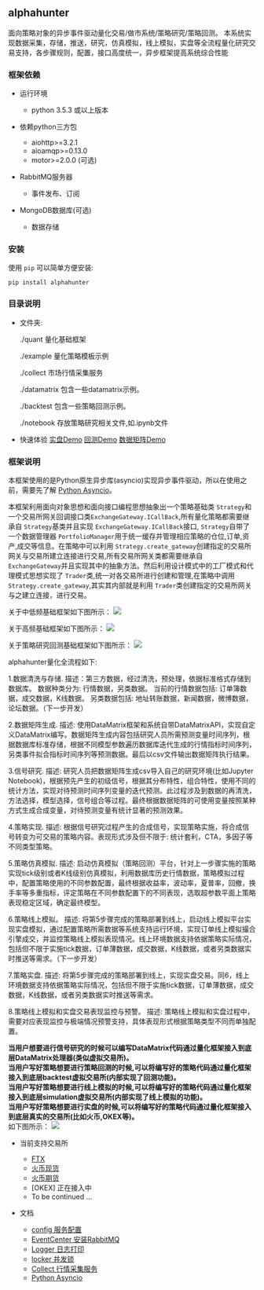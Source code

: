 
## alphahunter

面向策略对象的异步事件驱动量化交易/做市系统/策略研究/策略回测。
本系统实现数据采集，存储，推送，研究，仿真模拟，线上模拟，实盘等全流程量化研究交易支持，各步骤规则，配置，接口高度统一，异步框架提高系统综合性能


### 框架依赖

- 运行环境
   - python 3.5.3 或以上版本

- 依赖python三方包
   - aiohttp>=3.2.1
   - aioamqp>=0.13.0
   - motor>=2.0.0 (可选)

- RabbitMQ服务器
    - 事件发布、订阅

- MongoDB数据库(可选)
    - 数据存储


### 安装
使用 `pip` 可以简单方便安装:
```text
pip install alphahunter
```


### 目录说明

- 文件夹:

  ./quant 量化基础框架

  ./example 量化策略模板示例

  ./collect 市场行情采集服务
  
  ./datamatrix 包含一些datamatrix示例。
    
  ./backtest 包含一些策略回测示例。
  
  ./notebook 存放策略研究相关文件,如.ipynb文件

- 快速体验
    [实盘Demo](example/)
    [回测Demo](backtest/)
    [数据矩阵Demo](datamatrix/)


### 框架说明

本框架使用的是Python原生异步库(asyncio)实现异步事件驱动，所以在使用之前，需要先了解 [Python Asyncio](https://docs.python.org/3/library/asyncio.html)。

本框架利用面向对象思想和面向接口编程思想抽象出一个策略基础类 `Strategy`和一个交易所网关回调接口类`ExchangeGateway.ICallBack`,所有量化策略都需要继承自 `Strategy`基类并且实现 `ExchangeGateway.ICallBack`接口, `Strategy`自带了一个数据管理器 `PortfolioManager`用于统一缓存并管理相应策略的仓位,订单,资产,成交等信息。在策略中可以利用 `Strategy.create_gateway`创建指定的交易所网关与交易所建立连接进行交易,所有交易所网关类都需要继承自 `ExchangeGateway`并且实现其中的抽象方法。然后利用设计模式中的工厂模式和代理模式思想实现了 `Trader`类,统一对各交易所进行创建和管理,在策略中调用 `Strategy.create_gateway`,其实其内部就是利用 `Trader`类创建指定的交易所网关与之建立连接，进行交易。

关于中低频基础框架如下图所示：
![](docs/images/中低频策略框架.png)

关于高频基础框架如下图所示：
![](docs/images/高频策略框架.png)

关于策略研究回测基础框架如下图所示：
![](docs/images/策略研究流程.png)

alphahunter量化全流程如下:

1.数据清洗与存储. 
  描述：第三方数据，经过清洗，预处理，依据标准格式存储到数据库。
       数据种类分为: 行情数据，另类数据。
       当前的行情数据包括: 订单簿数据，成交数据，K线数据。
       另类数据包括: 地址转账数据，新闻数据，微博数据，论坛数据。（下一步开发）

2.数据矩阵生成. 
  描述: 使用DataMatrix框架和系统自带DataMatrixAPI，实现自定义DataMatrix编写。数据矩阵生成内容包括研究人员所需预测变量时间序列，根据数据库标准存储，根据不同模型参数遍历数据库迭代生成的行情指标时间序列，另类事件拟合指标时间序列等预测数据。最后以csv文件输出数据矩阵执行结果。

3.信号研究. 
  描述: 研究人员把数据矩阵生成csv导入自己的研究环境(比如Jupyter Notebook)，根据预先产生的初级信号，根据其分布特性，组合特性，使用不同的统计方法，实现对待预测时间序列变量的迭代预测。此过程涉及到数据的再清洗，方法选择，模型选择，信号组合等过程。最终根据数据矩阵的可使用变量按照某种方式生成合成变量，对待预测变量有统计显著的预测效果。

4.策略实现. 
  描述: 根据信号研究过程产生的合成信号，实现策略实施，将合成信号转变为可交易的策略内容。表现形式涉及但不限于: 统计套利，CTA，多因子等不同类型策略。

5.策略仿真模拟. 
  描述: 启动仿真模拟（策略回测）平台，针对上一步骤实施的策略实现tick级别或者K线级别仿真模拟，利用数据库历史行情数据，策略模拟过程中，配置策略使用的不同参数配置，最终根据收益率，波动率，夏普率，回撤，换手率等多重指标，评定策略在不同参数配置下的不同表现，选取超参数平面上策略表现稳定区域，确定最终模型。

6.策略线上模拟。
  描述: 将第5步骤完成的策略部署到线上，启动线上模拟平台实现实盘模拟，通过配置策略所需数据等系统支持运行环境，实现订单线上模拟撮合引擎成交，并监控策略线上模拟表现情况。线上环境数据支持依据策略实际情况，包括但不限于实施tick数据，订单薄数据，成交数据，K线数据，或者另类数据实时推送等需求。（下一步开发）

7.策略实盘.
  描述: 将第5步骤完成的策略部署到线上，实现实盘交易。同6，线上环境数据支持依据策略实际情况，包括但不限于实施tick数据，订单薄数据，成交数据，K线数据，或者另类数据实时推送等需求。

8.策略线上模拟和实盘交易表现监控与预警。
  描述: 策略线上模拟和实盘过程中，需要对应表现监控与极端情况预警支持，具体表现形式根据策略类型不同而单独配置。

**当用户想要进行信号研究的时候可以编写DataMatrix代码通过量化框架接入到底层DataMatrix处理器(类似虚拟交易所)。**  
**当用户写好策略想要进行策略回测的时候,可以将编写好的策略代码通过量化框架接入到底层backtest虚拟交易所(内部实现了回测功能)。**  
**当用户写好策略想要进行线上模拟的时候,可以将编写好的策略代码通过量化框架接入到底层simulation虚拟交易所(内部实现了线上模拟的功能)。**  
**当用户写好策略想要进行实盘的时候,可以将编写好的策略代码通过量化框架接入到底层真实的交易所(比如火币,OKEX等)。**  
如下图所示：
![](docs/images/basic_framework.png)

- 当前支持交易所
    - [FTX](example/ftx)
    - [火币现货](example/huobi)
    - [火币期货](example/huobi_future)
    - [OKEX] 正在接入中
    - To be continued ...

- 文档
   - [config 服务配置](docs/configure/README.md)
   - [EventCenter 安装RabbitMQ](docs/others/rabbitmq_deploy.md)
   - [Logger 日志打印](docs/others/logger.md)
   - [locker 并发锁](docs/others/locker.md)
   - [Collect 行情采集服务](collect/README.md)
   - [Python Asyncio](https://docs.python.org/3/library/asyncio.html)
